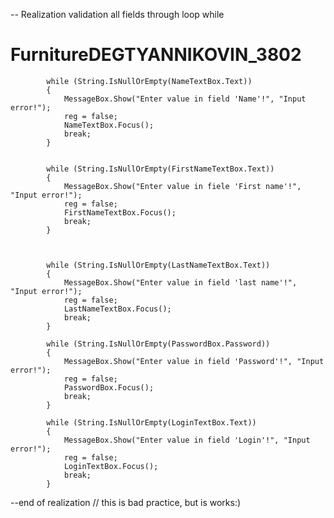 -- Realization validation all fields through loop while
# FurnitureDEGTYANNIKOVIN_3802
            while (String.IsNullOrEmpty(NameTextBox.Text))
            {
                MessageBox.Show("Enter value in field 'Name'!", "Input error!");
                reg = false;
                NameTextBox.Focus();
                break;
            }


            while (String.IsNullOrEmpty(FirstNameTextBox.Text))
            {
                MessageBox.Show("Enter value in fiele 'First name'!", "Input error!");
                reg = false;
                FirstNameTextBox.Focus();
                break;
            }



            while (String.IsNullOrEmpty(LastNameTextBox.Text))
            {
                MessageBox.Show("Enter value in field 'last name'!", "Input error!");
                reg = false;
                LastNameTextBox.Focus();
                break;
            }

            while (String.IsNullOrEmpty(PasswordBox.Password))
            {
                MessageBox.Show("Enter value in field 'Password'!", "Input error!");
                reg = false;
                PasswordBox.Focus();
                break;
            }

            while (String.IsNullOrEmpty(LoginTextBox.Text))
            {
                MessageBox.Show("Enter value in field 'Login'!", "Input error!");
                reg = false;
                LoginTextBox.Focus();
                break;
            }
--end of realization // this is bad practice, but is works:)
